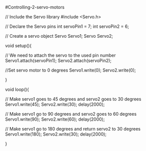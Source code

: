 #Controlling-2-servo-motors

// Include the Servo library 
#include <Servo.h> 



// Declare the Servo pins 
int servoPin1 = 7; 
int servoPin2 = 6; 


// Create a servo object 
Servo Servo1; 
Servo Servo2; 



void setup(){

   // We need to attach the servo to the used pin number 
   Servo1.attach(servoPin1);
   Servo2.attach(servoPin2);
   
   //Set servo motor to 0 degrees
   Servo1.write(0);
   Servo2.write(0);  
   
}


void loop(){ 

   // Make servo1 goes to 45 degrees and servo2 goes to 30 degrees
   Servo1.write(45);
   Servo2.write(30); 
   delay(2000); 
   
   // Make servo1 go to 90 degrees and servo2 goes to 60 degrees
   Servo1.write(90);
   Servo2.write(60); 
   delay(2000); 
   
   // Make servo1 go to 180 degrees and return servo2 to 30 degrees
   Servo1.write(180); 
   Servo2.write(30);
   delay(2000); 
   
   
   
}
